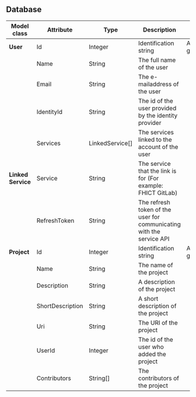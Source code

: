 ## Database

| Model class   | Attribute | Type | Description                                 |                           |
| ---------------------- | --------------- | ------ | ------------------------------------------------------- | ------------------------------------ |
| **User**    | Id                      | Integer | Identification string                                | Auto-generated |
|             | Name                    | String   | The full name of the user                            |                |
|             | Email                   | String   | The e-mailaddress of the user                        |                |
|             | IdentityId              | String   | The id of the user provided by the identity provider |                |
|             | Services | LinkedService[] | The services linked to the account of the user |                |
| **Linked Service** | Service | String | The service that the link is for (For example:  FHICT GitLab) | |
|  | RefreshToken | String | The refresh token of the user for communicating with the service API | |
| **Project** | Id                      | Integer | Identification string                                | Auto-generated |
|             | Name                    | String   | The name of the project                              |                |
|             | Description             | String   | A description of the project                      |                |
| | ShortDescription | String | A short description of the project | |
|             | Uri                     | String   | The URI of the project                               |                |
| | UserId | Integer | The id of the user who added the project | |
|             | Contributors            | String[] | The contributors of the project                      |                |

